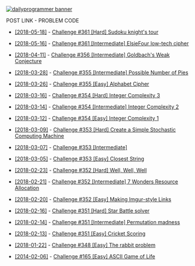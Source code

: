 [![dailyprogrammer banner](https://f.thumbs.redditmedia.com/_23zdeL5L1OqQyIw.png "r/dailyprogrammer")](https://www.reddit.com/r/dailyprogrammer/)

 POST LINK - PROBLEM CODE

  * [[2018-05-18]](https://www.reddit.com/r/dailyprogrammer/comments/8ked11/20180518_challenge_361_hard_sudoku_knights_tour/
 "Problem post at reddit") - [Challenge #361 [Hard] Sudoku knight's tour](/problems/[2018-05-18]%20Challenge%20%23361%20[Hard]%20Sudoku%20knight's%20tour.py)

  * [[2018-05-16]](https://www.reddit.com/r/dailyprogrammer/comments/8jvbzg/20180516_challenge_361_intermediate_elsiefour/
 "Problem post at reddit") - [Challenge #361 [Intermediate] ElsieFour low-tech cipher](/problems/[2018-05-16]%20Challenge%20%23361%20[Intermediate]%20ElsieFour%20low-tech%20cipher.py)

  * [[2018-04-11]](https://www.reddit.com/r/dailyprogrammer/comments/8bh8dh/20180411_challenge_356_intermediate_goldbachs/
 "Problem post at reddit") - [Challenge #356 [Intermediate] Goldbach's Weak Conjecture](/problems/[2018-04-11]%20Challenge%20%23356%20[Intermediate]%20Goldbach's%20Weak%20Conjecture.py)

  * [[2018-03-28]](https://www.reddit.com/r/dailyprogrammer/comments/87rz8c/20180328_challenge_355_intermediate_possible/
 "Problem post at reddit") - [Challenge #355 [Intermediate] Possible Number of Pies](/problems/[2018-03-28]%20Challenge%20%23355%20[Intermediate]%20Possible%20Number%20of%20Pies.py)

  * [[2018-03-26]](https://www.reddit.com/r/dailyprogrammer/comments/879u8b/20180326_challenge_355_easy_alphabet_cipher/
 "Problem post at reddit") - [Challenge #355 [Easy] Alphabet Cipher](/problems/[2018-03-26]%20Challenge%20%23355%20[Easy]%20Alphabet%20Cipher.py)

  * [[2018-03-16]](https://www.reddit.com/r/dailyprogrammer/comments/84uk5v/20180316_challenge_354_hard_integer_complexity_3/
 "Problem post at reddit") - [Challenge #354 [Hard] Integer Complexity 3](/problems/[2018-03-16]%20Challenge%20%23354%20[Hard]%20Integer%20Complexity%203.py)

  * [[2018-03-14]](https://www.reddit.com/r/dailyprogrammer/comments/84f35x/20180314_challenge_354_intermediate_integer/
 "Problem post at reddit") - [Challenge #354 [Intermediate] Integer Complexity 2](/problems/[2018-03-14]%20Challenge%20%23354%20[Intermediate]%20Integer%20Complexity%202.py)

  * [[2018-03-12]](https://www.reddit.com/r/dailyprogrammer/comments/83uvey/20180312_challenge_354_easy_integer_complexity_1/
 "Problem post at reddit") - [Challenge #354 [Easy] Integer Complexity 1](/problems/[2018-03-12]%20Challenge%20%23354%20[Easy]%20Integer%20Complexity%201.py)

  * [[2018-03-09]](https://www.reddit.com/r/dailyprogrammer/comments/83754b/20180309_challenge_353_hard_create_a_simple/
 "Problem post at reddit") - [Challenge #353 [Hard] Create a Simple Stochastic Computing Machine](/problems/[2018-03-09]%20Challenge%20%23353%20[Hard]%20Create%20a%20Simple%20Stochastic%20Computing%20Machine.py)

  * [[2018-03-07]](https://www.reddit.com/r/dailyprogrammer/comments/82pt3h/20180307_challenge_353_intermediate/
 "Problem post at reddit") - [Challenge #353 [Intermediate]](/problems/[2018-03-07]%20Challenge%20%23353%20[Intermediate].py)

  * [[2018-03-05]](https://www.reddit.com/r/dailyprogrammer/comments/826coe/20180305_challenge_353_easy_closest_string/
 "Problem post at reddit") - [Challenge #353 [Easy] Closest String](/problems/[2018-03-05]%20Challenge%20%23353%20[Easy]%20Closest%20String.py)

  * [[2018-02-23]](https://www.reddit.com/r/dailyprogrammer/comments/7zriir/20180223_challenge_352_hard_well_well_well/
 "Problem post at reddit") - [Challenge #352 [Hard] Well, Well, Well](/problems/[2018-02-23]%20Challenge%20%23352%20[Hard]%20Well,%20Well,%20Well.py)

  * [[2018-02-21]](https://www.reddit.com/r/dailyprogrammer/comments/7z8hrm/20180221_challenge_352_intermediate_7_wonders/
 "Problem post at reddit") - [Challenge #352 [Intermediate] 7 Wonders Resource Allocation](/problems/[2018-02-21]%20Challenge%20%23352%20[Intermediate]%207%20Wonders%20Resource%20Allocation.py)

  * [[2018-02-20]](https://www.reddit.com/r/dailyprogrammer/comments/7yyt8e/20180220_challenge_352_easy_making_imgurstyle/
 "Problem post at reddit") - [Challenge #352 [Easy] Making Imgur-style Links](/problems/[2018-02-20]%20Challenge%20%23352%20[Easy]%20Making%20Imgur-style%20Links.py)

  * [[2018-02-16]](https://www.reddit.com/r/dailyprogrammer/comments/7xyi2w/20180216_challenge_351_hard_star_battle_solver/
 "Problem post at reddit") - [Challenge #351 [Hard] Star Battle solver](/problems/[2018-02-16]%20Challenge%20%23351%20[Hard]%20Star%20Battle%20solver.py)

  * [[2018-02-14]](https://www.reddit.com/r/dailyprogrammer/comments/7xkhar/20180214_challenge_351_intermediate_permutation/
 "Problem post at reddit") - [Challenge #351 [Intermediate] Permutation madness](/problems/[2018-02-14]%20Challenge%20%23351%20[Intermediate]%20Permutation%20madness.py)

  * [[2018-02-13]](https://www.reddit.com/r/dailyprogrammer/comments/7x81yg/20180213_challenge_351_easy_cricket_scoring/
 "Problem post at reddit") - [Challenge #351 [Easy] Cricket Scoring](/problems/[2018-02-13]%20Challenge%20%23351%20[Easy]%20Cricket%20Scoring.py)

  * [[2018-01-22]](https://www.reddit.com/r/dailyprogrammer/comments/7s888w/20180122_challenge_348_easy_the_rabbit_problem/
 "Problem post at reddit") - [Challenge #348 [Easy] The rabbit problem](/problems/[2018-01-22]%20Challenge%20%23348%20[Easy]%20The%20rabbit%20problem.py)

  * [[2014-02-06]](https://www.reddit.com/r/dailyprogrammer/comments/271xyp/622014_challenge_165_easy_ascii_game_of_life/
 "Problem post at reddit") - [Challenge #165 [Easy] ASCII Game of Life](/problems/[2014-02-06]%20Challenge%20%23165%20[Easy]%20ASCII%20Game%20of%20Life.py)